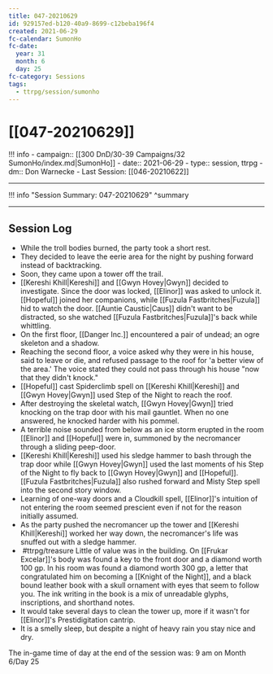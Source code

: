 ```yaml
---
title: 047-20210629
id: 929157ed-b120-40a9-8699-c12beba196f4
created: 2021-06-29
fc-calendar: SumonHo
fc-date:
  year: 31
  month: 6
  day: 25
fc-category: Sessions
tags:
  - ttrpg/session/sumonho
---
```


# [[047-20210629]]

!!! info
    - campaign:: [[300 DnD/30-39 Campaigns/32 SumonHo/index.md|SumonHo]]
    - date:: 2021-06-29
    - type:: session, ttrpg
    - dm:: Don Warnecke
    - Last Session: [[046-20210622]]


---

!!! info "Session Summary: 047-20210629"
    ^summary

---

## Session Log


- While the troll bodies burned, the party took a short rest.
- They decided to leave the eerie area for the night by pushing forward instead of backtracking.
- Soon, they came upon a tower off the trail.
- [[Kereshi Khill|Kereshi]] and [[Gwyn Hovey|Gwyn]] decided to investigate. Since the door was locked, [[Elinor]] was asked to unlock it. [[Hopeful]] joined her companions, while [[Fuzula Fastbritches|Fuzula]] hid to watch the door. [[Auntie Caustic|Caus]]  didn't want to be distracted, so she watched [[Fuzula Fastbritches|Fuzula]]'s back while whittling.
- On the first floor, [[Danger Inc.]]  encountered a pair of undead; an ogre skeleton and a shadow.
- Reaching the second floor, a voice asked why they were in his house, said to leave or die, and refused passage to the roof for 'a better view of the area.' The voice stated they could not pass through his house "now that they didn't knock."
- [[Hopeful]] cast Spiderclimb spell on [[Kereshi Khill|Kereshi]] and [[Gwyn Hovey|Gwyn]] used Step of the Night to reach the roof.
- After destroying the skeletal watch, [[Gwyn Hovey|Gwyn]] tried knocking on the trap door with his mail gauntlet. When no one answered, he knocked harder with his pommel.
- A terrible noise sounded from below as an ice storm erupted in the room [[Elinor]] and [[Hopeful]] were in, summoned by the necromancer through a sliding peep-door.
- [[Kereshi Khill|Kereshi]] used his sledge hammer to bash through the trap door while [[Gwyn Hovey|Gwyn]] used the last moments of his Step of the Night to fly back to [[Gwyn Hovey|Gwyn]] and [[Hopeful]]. [[Fuzula Fastbritches|Fuzula]] also rushed forward and Misty Step spell into the second story window.    
- Learning of one-way doors and a Cloudkill spell, [[Elinor]]'s intuition of not entering the room seemed prescient even if not for the reason initially assumed.
- As the party pushed the necromancer up the tower and [[Kereshi Khill|Kereshi]] worked her way down, the necromancer's life was snuffed out with a sledge hammer.
-  #ttrpg/treasure Little of value was in the building. On [[Frukar Excelar]]'s body was found a key to the front door and a diamond worth 100 gp. In his room was found a diamond worth 300 gp, a letter that congratulated him on becoming a [[Knight of the Night]], and a black bound leather book with a skull ornament with eyes that seem to follow you. The ink writing in the book is a mix of unreadable glyphs, inscriptions, and shorthand notes.   
- It would take several days to clean the tower up, more if it wasn't for [[Elinor]]'s Prestidigitation cantrip.
- It is a smelly sleep, but despite a night of heavy rain you stay nice and dry.

The in-game time of day at the end of the session was: 9 am on Month 6/Day 25
